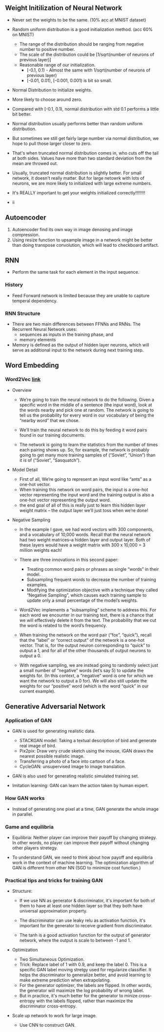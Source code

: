 ## Weight Initilization of Neural Network 

- Never set the weights to be the same. (10% acc at MNIST dataset)
- Random uniform distribution is a good initialization method. (acc 60% on MNIST)
  - The range of the distribution should be ranging from negative number to positive number. 
  - The scale of the distribution could be [1/sqrt(number of neurons of previous layer)]
  - Reasonable range of our initialization. 
    - [-0.1, 0.1) - Almost the same with 1/sqrt(number of neurons of previous layer)
    - [-0.01, 0.01), [-0.001, 0.001) is bit so small. 
 
 - Normal Distribution to initialize weights. 
  - More likely to choose around zero. 
  - Compared with [-0.1, 0.1), normal distribution with std 0.1 performs a little bit better. 
  - Normal distribution usually performs better than random uniform distribution. 
  - But sometimes we still get fairly large number via normal distribution, we hope to pull those larger closer to zero. 
  - That's when truncated normal distribution comes in, who cuts off the tail at both sides. Values have more than two standard 
  deviation from the mean are throwed out. 
  - Usually, truncated normal distribution is slightly better. For small network, it doesn't really matter. But for large netowrk
  with lots of neurons, we are more likely to initialized with large extreme numbers. 
  
  - It's REALLY important to get your weights initialized correctly!!!!!!!!
  - ii

## Autoencoder

1. Autoencoder find its own way in image denosing and image compression. 
2. Using resize function to upsample image in a network might be better than doing transpose convolution, which will lead to checkboard artifact. 


## RNN

- Perform the same task for each element in the input sequence. 

### History
- Feed Forward network is limited because they are unable to capture temperal dependency. 


### RNN Structure
- There are two main differences between FFNNs and RNNs. The Recurrent Neural Network uses:
    - sequences as inputs in the training phase, and
    - memory elements
- Memory is defined as the output of hidden layer neurons, which will serve as additional input to the network during next training step.


## Word Embedding

### Word2Vec [link](http://mccormickml.com/2016/04/19/word2vec-tutorial-the-skip-gram-model/)

- Overview
    - We’re going to train the neural network to do the following. Given a specific word in the middle of a sentence (the input word), look at the words nearby and pick one at random. The network is going to tell us the probability for every word in our vocabulary of being the “nearby word” that we chose.

    - We’ll train the neural network to do this by feeding it word pairs found in our training documents. 

    - The network is going to learn the statistics from the number of times each pairing shows up. So, for example, the network is probably going to get many more training samples of (“Soviet”, “Union”) than it is of (“Soviet”, “Sasquatch”). 

- Model Detail

    - First of all, We’re going to represent an input word like “ants” as a one-hot vector.
    - When training this network on word pairs, the input is a one-hot vector representing the input word and the training output is also a one-hot vector representing the output word.
    - the end goal of all of this is really just to learn this hidden layer weight matrix – the output layer we’ll just toss when we’re done!

- Negative Sampling

  - In the example I gave, we had word vectors with 300 components, and a vocabulary of 10,000 words. Recall that the neural network had two weight matrices–a hidden layer and output layer. Both of these layers would have a weight matrix with 300 x 10,000 = 3 million weights each!
  - There are three innovations in this second paper:

    - Treating common word pairs or phrases as single “words” in their model.
    - Subsampling frequent words to decrease the number of training examples.
    - Modifying the optimization objective with a technique they called “Negative Sampling”, which causes each training sample to update only a small percentage of the model’s weights.

  - Word2Vec implements a “subsampling” scheme to address this. For each word we encounter in our training text, there is a chance that we will effectively delete it from the text. The probability that we cut the word is related to the word’s frequency.
  - When training the network on the word pair (“fox”, “quick”), recall that the “label” or “correct output” of the network is a one-hot vector. That is, for the output neuron corresponding to “quick” to output a 1, and for all of the other thousands of output neurons to output a 0.
  - With negative sampling, we are instead going to randomly select just a small number of “negative” words (let’s say 5) to update the weights for. (In this context, a “negative” word is one for which we want the network to output a 0 for). We will also still update the weights for our “positive” word (which is the word “quick” in our current example).

## Generative Adversarial Network

### Application of GAN

- GAN is used for generating realistic data. 
  - STACKGAN model: Taking a textual description of bird and generate real image of bird. 
  - Pix2pix: Draw very crude sketch using the mouse, iGAN draws the nearest possible realistic image. 
  - Transferring a photo of a face into cartoon of a face. 
  - CycleGAN: unsupervised image to image translation. 
  
- GAN is also used for generating realistic simulated training set. 
- Imitation learning: GAN can learn the action taken by human expert. 

### How GAN works

- Instead of generating one pixel at a time, GAN generate the whole image in parallel. 


### Game and equilibria

- Equilibria: Neither player can improve their payoff by changing strategy. In other words, no player can improve their payoff without changing other players stretegy. 

- To understand GAN, we need to think about how payoff and equilibria work in the context of machine learning. The optimization algorithm of GAN is different from other NN (SGD to minimize cost function.)

### Practical tips and tricks for training GAN

- Structure:
  - If we use NN as generator & discriminator, it's important for both of them to have at least one hidden layer so that they both have universal approximation property. 

  - The discriminator can use leaky relu as activation function, it's important for the generator to receive gradient from discriminator. 

  - The tanh is a good activation function for the output of generator network, where the output is scale to between -1 and 1. 

- Optimization
  - Two Simultaneous Optimization. 
  - Trick: Replace label of 1 with 0.9, and keep the label 0. This is a specific GAN label moving stretgy used for regularize classifier. It helps the discriminator to generalize better, and avoid learning to make extreme prediction when extrapolating. 
  - For the generator optimizer, the labels are flipped. In other words, the generator will maximize the log probability of wrong label. 
  - But in practice, it's much better for the generator to minize cross-entropy with the labels flipped, rather than maximize the discriminator cross-entropy. 

- Scale up network to work for large image. 
  - Use CNN to construct GAN. 
